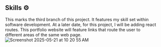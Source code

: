 ## Skills ⚙️
This marks the third branch of this project. It features my skill set within software development. 
At a later date, for this project, I will be adding react routes. This portfolio website will feature 
links that route the user to different areas of the same web page.
![Screenshot 2025-05-21 at 10 20 55 AM](https://github.com/user-attachments/assets/ed78670b-121b-46f1-9ace-67af567c0e35)
